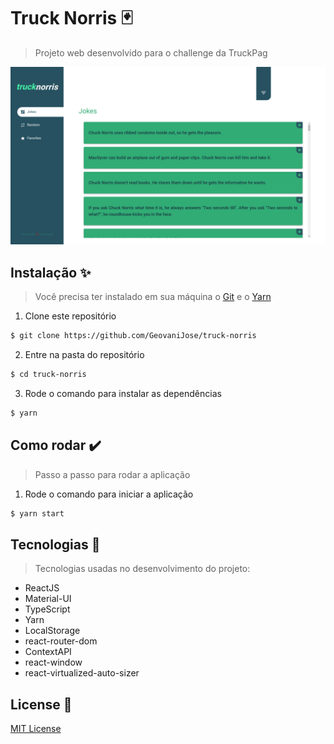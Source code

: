 # Truck Norris :black_joker:
 > Projeto web desenvolvido para o challenge da TruckPag

<div align="center">
  <a href="https://truck-norris.geovani.dev.br">
    <img src="./src/assets/snapshot.png" alt="#truck-norris" />
  </a>
</div>

## Instalação :sparkles:
> Você precisa ter instalado em sua máquina o [Git](https://git-scm.com) e o [Yarn](https://yarnpkg.com/)
1. Clone este repositório
```bash
$ git clone https://github.com/GeovaniJose/truck-norris
```

2. Entre na pasta do repositório
```bash
$ cd truck-norris
```

3. Rode o comando para instalar as dependências
```bash
$ yarn
```

## Como rodar :heavy_check_mark:
> Passo a passo para rodar a aplicação
1. Rode o comando para iniciar a aplicação
```bash
$ yarn start
```

## Tecnologias :wrench:
> Tecnologias usadas no desenvolvimento do projeto:
- ReactJS
- Material-UI
- TypeScript
- Yarn
- LocalStorage
- react-router-dom
- ContextAPI
- react-window
- react-virtualized-auto-sizer

## License :page_facing_up:
[MIT License](LICENSE)
